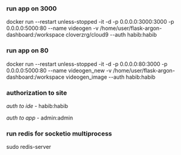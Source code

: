 ### run app on 3000
docker run  --restart unless-stopped -it -d -p 0.0.0.0:3000:3000 -p 0.0.0.0:5000:80 --name videogen -v /home/user/flask-argon-dashboard:/workspace cloverzrg/cloud9 --auth habib:habib

### run app on 80
docker run  --restart unless-stopped -it -d -p 0.0.0.0:80:3000 -p 0.0.0.0:5000:80 --name videogen_new -v /home/user/flask-argon-dashboard:/workspace videogen_image --auth habib:habib

### authorization to site
*auth to ide*  - habib:habib

*auth to app* - admin:admin

### run redis for socketio multiprocess
sudo redis-server